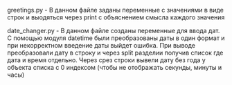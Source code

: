 greetings.py -  В данном файле заданы переменные с значениями в виде строк и выодяться через print с объяснением смысла каждого значения

date_changer.py - В данном файле созданы переменные для ввода дат. С помощью модуля datetime были преобразованы даты в один формат и при некорректном введение даты выйдет ошибка. При выводе преобразовали дату в строку и через split разделии получив список где дата и время отдельно. Через срез строки вывели дату без года у объекта списка с 0 индексом (чтобы не отображать секунды, минуты и часы)
